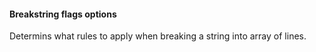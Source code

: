 #### Breakstring flags options

Determins what rules to apply when breaking a string into array of lines.  